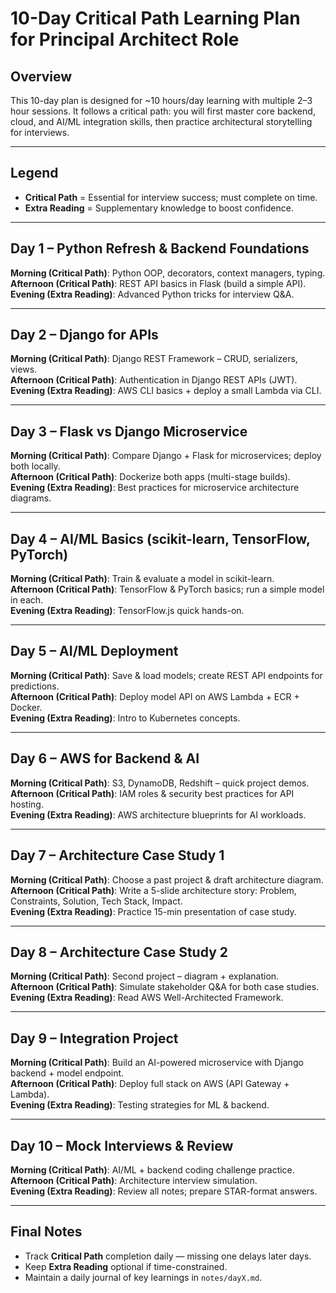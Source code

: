 # 10-Day Critical Path Learning Plan for Principal Architect Role

## Overview
This 10-day plan is designed for ~10 hours/day learning with multiple 2–3 hour sessions. It follows a critical path: you will first master core backend, cloud, and AI/ML integration skills, then practice architectural storytelling for interviews.

---

## Legend
- **Critical Path** = Essential for interview success; must complete on time.
- **Extra Reading** = Supplementary knowledge to boost confidence.

---

## Day 1 – Python Refresh & Backend Foundations
**Morning (Critical Path)**: Python OOP, decorators, context managers, typing.  
**Afternoon (Critical Path)**: REST API basics in Flask (build a simple API).  
**Evening (Extra Reading)**: Advanced Python tricks for interview Q&A.

---

## Day 2 – Django for APIs
**Morning (Critical Path)**: Django REST Framework – CRUD, serializers, views.  
**Afternoon (Critical Path)**: Authentication in Django REST APIs (JWT).  
**Evening (Extra Reading)**: AWS CLI basics + deploy a small Lambda via CLI.

---

## Day 3 – Flask vs Django Microservice
**Morning (Critical Path)**: Compare Django + Flask for microservices; deploy both locally.  
**Afternoon (Critical Path)**: Dockerize both apps (multi-stage builds).  
**Evening (Extra Reading)**: Best practices for microservice architecture diagrams.

---

## Day 4 – AI/ML Basics (scikit-learn, TensorFlow, PyTorch)
**Morning (Critical Path)**: Train & evaluate a model in scikit-learn.  
**Afternoon (Critical Path)**: TensorFlow & PyTorch basics; run a simple model in each.  
**Evening (Extra Reading)**: TensorFlow.js quick hands-on.

---

## Day 5 – AI/ML Deployment
**Morning (Critical Path)**: Save & load models; create REST API endpoints for predictions.  
**Afternoon (Critical Path)**: Deploy model API on AWS Lambda + ECR + Docker.  
**Evening (Extra Reading)**: Intro to Kubernetes concepts.

---

## Day 6 – AWS for Backend & AI
**Morning (Critical Path)**: S3, DynamoDB, Redshift – quick project demos.  
**Afternoon (Critical Path)**: IAM roles & security best practices for API hosting.  
**Evening (Extra Reading)**: AWS architecture blueprints for AI workloads.

---

## Day 7 – Architecture Case Study 1
**Morning (Critical Path)**: Choose a past project & draft architecture diagram.  
**Afternoon (Critical Path)**: Write a 5-slide architecture story: Problem, Constraints, Solution, Tech Stack, Impact.  
**Evening (Extra Reading)**: Practice 15-min presentation of case study.

---

## Day 8 – Architecture Case Study 2
**Morning (Critical Path)**: Second project – diagram + explanation.  
**Afternoon (Critical Path)**: Simulate stakeholder Q&A for both case studies.  
**Evening (Extra Reading)**: Read AWS Well-Architected Framework.

---

## Day 9 – Integration Project
**Morning (Critical Path)**: Build an AI-powered microservice with Django backend + model endpoint.  
**Afternoon (Critical Path)**: Deploy full stack on AWS (API Gateway + Lambda).  
**Evening (Extra Reading)**: Testing strategies for ML & backend.

---

## Day 10 – Mock Interviews & Review
**Morning (Critical Path)**: AI/ML + backend coding challenge practice.  
**Afternoon (Critical Path)**: Architecture interview simulation.  
**Evening (Extra Reading)**: Review all notes; prepare STAR-format answers.

---

## Final Notes
- Track **Critical Path** completion daily — missing one delays later days.  
- Keep **Extra Reading** optional if time-constrained.  
- Maintain a daily journal of key learnings in `notes/dayX.md`.
